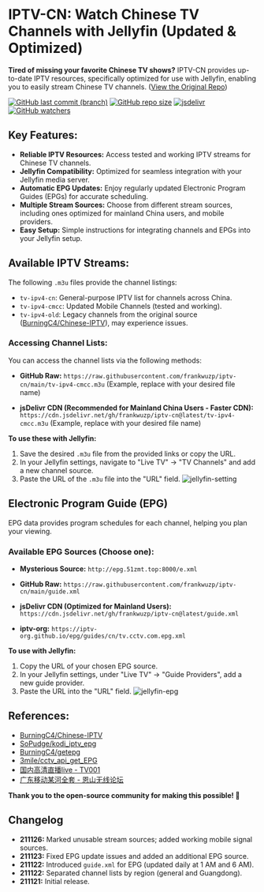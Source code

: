 # IPTV-CN: Watch Chinese TV Channels with Jellyfin (Updated & Optimized)

**Tired of missing your favorite Chinese TV shows?** IPTV-CN provides up-to-date IPTV resources, specifically optimized for use with Jellyfin, enabling you to easily stream Chinese TV channels. ([View the Original Repo](https://github.com/frankwuzp/iptv-cn))

[![GitHub last commit (branch)](https://img.shields.io/github/last-commit/frankwuzp/iptv-cn/main?style=flat-square)](https://github.com/frankwuzp/iptv-cn)
[![GitHub repo size](https://img.shields.io/github/repo-size/frankwuzp/iptv-cn?style=flat-square)](https://github.com/frankwuzp/iptv-cn)
[![jsdelivr](https://data.jsdelivr.com/v1/package/gh/frankwuzp/iptv-cn/badge)](https://www.jsdelivr.com/package/gh/frankwuzp/iptv-cn)
[![GitHub watchers](https://img.shields.io/github/watchers/frankwuzp/iptv-cn?style=social)](https://github.com/frankwuzp/iptv-cn)


## Key Features:

*   **Reliable IPTV Resources:** Access tested and working IPTV streams for Chinese TV channels.
*   **Jellyfin Compatibility:** Optimized for seamless integration with your Jellyfin media server.
*   **Automatic EPG Updates:**  Enjoy regularly updated Electronic Program Guides (EPGs) for accurate scheduling.
*   **Multiple Stream Sources:** Choose from different stream sources, including ones optimized for mainland China users, and mobile providers.
*   **Easy Setup:** Simple instructions for integrating channels and EPGs into your Jellyfin setup.

## Available IPTV Streams:

The following `.m3u` files provide the channel listings:

*   `tv-ipv4-cn`: General-purpose IPTV list for channels across China.
*   `tv-ipv4-cmcc`:  Updated Mobile Channels (tested and working).
*   `tv-ipv4-old`: Legacy channels from the original source ([BurningC4/Chinese-IPTV](https://github.com/BurningC4/Chinese-IPTV)), may experience issues.

### Accessing Channel Lists:

You can access the channel lists via the following methods:

*   **GitHub Raw:**
    `https://raw.githubusercontent.com/frankwuzp/iptv-cn/main/tv-ipv4-cmcc.m3u` (Example, replace with your desired file name)

*   **jsDelivr CDN (Recommended for Mainland China Users - Faster CDN):**
    `https://cdn.jsdelivr.net/gh/frankwuzp/iptv-cn@latest/tv-ipv4-cmcc.m3u` (Example, replace with your desired file name)

**To use these with Jellyfin:**

1.  Save the desired `.m3u` file from the provided links or copy the URL.
2.  In your Jellyfin settings, navigate to "Live TV" -> "TV Channels" and add a new channel source.
3.  Paste the URL of the `.m3u` file into the "URL" field.
    ![jellyfin-setting](./image/jellyfin-settings.jpg)

## Electronic Program Guide (EPG)

EPG data provides program schedules for each channel, helping you plan your viewing.

### Available EPG Sources (Choose one):

*   **Mysterious Source:**
    `http://epg.51zmt.top:8000/e.xml`

*   **GitHub Raw:**
    `https://raw.githubusercontent.com/frankwuzp/iptv-cn/main/guide.xml`

*   **jsDelivr CDN (Optimized for Mainland Users):**
    `https://cdn.jsdelivr.net/gh/frankwuzp/iptv-cn@latest/guide.xml`

*   **iptv-org:**
    `https://iptv-org.github.io/epg/guides/cn/tv.cctv.com.epg.xml`

**To use with Jellyfin:**

1.  Copy the URL of your chosen EPG source.
2.  In your Jellyfin settings, under "Live TV" -> "Guide Providers", add a new guide provider.
3.  Paste the URL into the "URL" field.
    ![jellyfin-epg](./image/jellyfin-epg.jpg)

## References:

*   [BurningC4/Chinese-IPTV](https://github.com/BurningC4/Chinese-IPTV)
*   [SoPudge/kodi_iptv_epg](https://github.com/SoPudge/kodi_iptv_epg)
*   [BurningC4/getepg](https://github.com/BurningC4/getepg)
*   [3mile/cctv_api_get_EPG](https://github.com/3mile/cctv_api_get_EPG)
*   [国内高清直播live - TV001](http://www.tv001.vip/forum.php?mod=viewthread&tid=3)
*   [广东移动某河全套 - 恩山无线论坛](https://www.right.com.cn/forum/thread-6809023-1-1.html)

**Thank you to the open-source community for making this possible! 🎉**

## Changelog

*   **211126:** Marked unusable stream sources; added working mobile signal sources.
*   **211123:** Fixed EPG update issues and added an additional EPG source.
*   **211122:** Introduced `guide.xml` for EPG (updated daily at 1 AM and 6 AM).
*   **211122:** Separated channel lists by region (general and Guangdong).
*   **211121:** Initial release.
